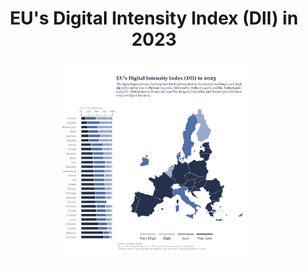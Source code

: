 <h1 align="center"> EU's Digital Intensity Index (DII) in 2023 </h1>

<p align="center">
  <img src="/2024/2024-07-16/20240716.png" width="60%">
</p>

